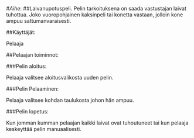 #*Aihe*: 
##Laivanupotuspeli. 
Pelin tarkoituksena on saada vastustajan laivat tuhottua. Joko vuoropohjainen kaksinpeli tai konetta vastaan, jolloin kone ampuu sattumanvaraisesti.

##Käyttäjät:

Pelaaja

##Pelaajan toiminnot:

###Pelin aloitus:

Pelaaja valitsee aloitusvalikosta uuden pelin.

###Pelin Pelaaminen:

Pelaaja valitsee kohdan taulukosta johon hän ampuu. 

###Pelin lopetus:

Kun jomman kumman pelaajan kaikki laivat ovat tuhoutuneet tai kun pelaaja keskeyttää pelin manuaalisesti.
